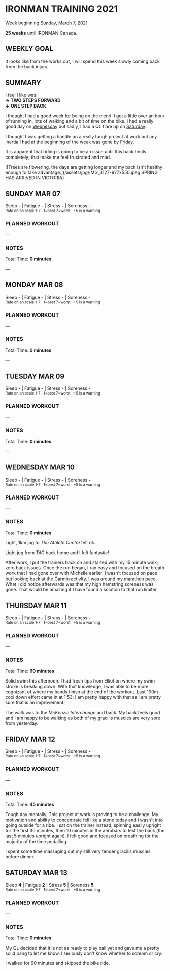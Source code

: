 # IRONMAN TRAINING 2021
Week beginning [Sunday, March 7, 2021](javascript:flick('sun');)

**25 weeks** until IRONMAN Canada.

## WEEKLY GOAL
It looks like from the works out, I will spend this week slowly coming back from the back injury.

## SUMMARY
I feel I like was:  
**&rarr; TWO STEPS FORWARD**   
**&larr; ONE STEP BACK**

I thought I had a good week for being on the mend.  I got a little over an hour of running in, lots of walking and a bit of time on the bike.  I had a really good day on [Wednesday](javascript:flick('wed');) but sadly, I had a QL flare up on [Saturday](javascript:flick('sat');).

I thought I was getting a handle on a really tough project at work but any inertia I had at the beginning of the week was gone by [Friday](javascript:flick('fri');).

It is apparent that riding is going to be an issue until this back heals completely; that make me feel frustrated and mad.

![Trees are flowering, the days are getting longer and my back isn't healthy enough to take advantage.](/assets/jpg/IMG_3127-977x550.jpeg SPRING HAS ARRIVED IN VICTORIA)
## SUNDAY MAR 07
Sleep **-** | Fatigue **-** | Stress **-** | Soreness **-**  
<sup>Rate on an scale 1-7 &nbsp; 1=best 7=worst &nbsp; +5 is a warning</sup>

### PLANNED WORKOUT
&mdash; 

### NOTES
Total Time: **0 minutes**

&mdash; 


<!---->
## MONDAY MAR 08
Sleep **-** | Fatigue **-** | Stress **-** | Soreness **-**  
<sup>Rate on an scale 1-7 &nbsp; 1=best 7=worst &nbsp; +5 is a warning</sup>

### PLANNED WORKOUT
&mdash; 

### NOTES
Total Time: **0 minutes**

&mdash; 


<!---->
## TUESDAY MAR 09
Sleep **-** | Fatigue **-** | Stress **-** | Soreness **-**  
<sup>Rate on an scale 1-7 &nbsp; 1=best 7=worst &nbsp; +5 is a warning</sup>

### PLANNED WORKOUT
&mdash; 

### NOTES
Total Time: **0 minutes**

&mdash; 


<!---->
## WEDNESDAY MAR 10
Sleep **-** | Fatigue **-** | Stress **-** | Soreness **-**  
<sup>Rate on an scale 1-7 &nbsp; 1=best 7=worst &nbsp; +5 is a warning</sup>

### PLANNED WORKOUT
&mdash; 

### NOTES
Total Time: **0 minutes**

Light, 1km jog to _The Athlete Centre_ felt ok.

Light jog from _TAC_ back home and I felt fantastic!

After work, I put the trainers back on and started with my 15 minute walk; zero back issues.  Once the run began, I ran easy and focused on the breath work that I had gone over with Michelle earlier.  I wasn't focused on pace but looking back at the Garmin activity, I was around my marathon pace.  What I did notice afterwards was that my high hamstring soreness was gone.  That would be amazing if I have found a solution to that run limiter.


<!---->
## THURSDAY MAR 11
Sleep **-** | Fatigue **-** | Stress **-** | Soreness **-**  
<sup>Rate on an scale 1-7 &nbsp; 1=best 7=worst &nbsp; +5 is a warning</sup>

### PLANNED WORKOUT
&mdash; 

### NOTES
Total Time: **90 minutes**

Solid swim this afternoon.  I had fresh tips from Elliot on where my swim stroke is breaking down.  With that knowledge, I was able to be more cognizant of where my hands finish at the end of the workout.  Last 100m cool down effort came in at 1:53; I am pretty happy with that as I am pretty sure that is an improvement.

The walk was to the _McKenzie Interchange_ and back.  My back feels good and I am happy to be walking as both of my gracilis muscles are very sore from yesterday.

<!---->
## FRIDAY MAR 12
Sleep **-** | Fatigue **-** | Stress **-** | Soreness **-**  
<sup>Rate on an scale 1-7 &nbsp; 1=best 7=worst &nbsp; +5 is a warning</sup>

### PLANNED WORKOUT
&mdash; 

### NOTES
Total Time: **45 minutes**

Tough day mentally.  This project at work is proving to be a challenge.  My motivation and ability to concentrate fell like a stone today and I wasn't into going outside for a ride.  I sat on the trainer instead; spinning easily upright for the first 30 minutes, then 10 minutes in the aerobars to test the back (the last 5 minutes upright again).  I felt good and focused on breathing for the majority of the time pedalling.

I spent some time massaging out my still very tender gracilis muscles before dinner.


<!---->
## SATURDAY MAR 13
Sleep **4** | Fatigue **2** | Stress **5** | Soreness **5**  
<sup>Rate on an scale 1-7 &nbsp; 1=best 7=worst &nbsp; +5 is a warning</sup>

### PLANNED WORKOUT
&mdash; 

### NOTES
Total Time: **0 minutes**

My QL decided that it is not as ready to play ball yet and gave me a pretty solid pang to let me know.  I seriously don't know whether to scream or cry.

I walked for 90 minutes and skipped the bike ride.